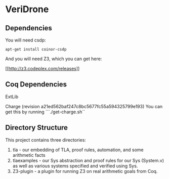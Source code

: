 VeriDrone
==========

Dependencies
------------

You will need csdp:
```
apt-get install coinor-csdp
```

And you will need Z3, which you can get here:

[[http://z3.codeplex.com/releases]]

Coq Dependencies
----------------

ExtLib

Charge (revision a21ed562baf247c8bc5677fc55a594325799e193)
You can get this by running ```./get-charge.sh``

Directory Structure
-------------------
This project contains three directories:

1. tla - our embedding of TLA, proof rules, automation, and some arithmetic facts
2. tlaexamples - our Sys abstraction and proof rules for our Sys (System.v) as well as various systems specified and verified using Sys.
3. Z3-plugin - a plugin for running Z3 on real arithmetic goals from Coq.
